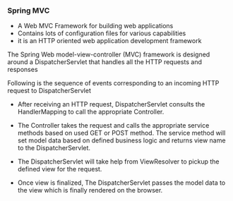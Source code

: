 ### Spring MVC
-  A Web MVC Framework for building web applications
-  Contains lots of configuration files for various capabilities
-  it is an HTTP oriented web application development framework

The Spring Web model-view-controller (MVC) framework is designed around a DispatcherServlet that handles all the HTTP requests and responses

Following is the sequence of events corresponding to an incoming HTTP request to DispatcherServlet


-  After receiving an HTTP request, DispatcherServlet consults the HandlerMapping to call the appropriate Controller.

-  The Controller takes the request and calls the appropriate service methods based on used GET or POST method. The service method will set model data based on defined business logic and returns view name to the DispatcherServlet.

-  The DispatcherServlet will take help from ViewResolver to pickup the defined view for the request.

-  Once view is finalized, The DispatcherServlet passes the model data to the view which is finally rendered on the browser.
